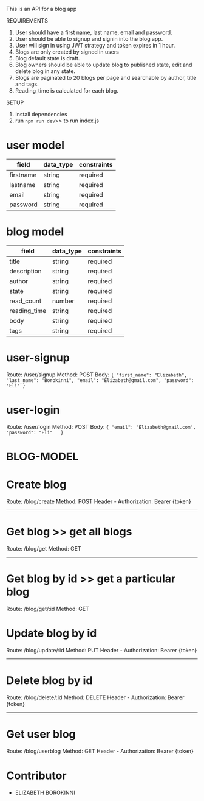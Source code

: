 This is an API for a blog app

REQUIREMENTS
1. User should have a first name, last name, email and password.
2. User should be able to signup and signin into the blog app.
3. User will sign in using JWT strategy and token expires in 1 hour.
4. Blogs are only created by signed in users
5. Blog default state is draft. 
6. Blog owners should be able to update blog to published state, edit and delete blog in any state.
7. Blogs are paginated to 20 blogs per page and searchable by author, title and tags.
8. Reading_time is calculated for each blog. 

SETUP
1. Install dependencies
2. run `npm run dev`>> to run index.js




# user model
| field  |  data_type | constraints  |
|---|---|---|
|  firstname | string  |  required |
|  lastname  |  string |  required |
|  email     | string  |  required |
|  password |   string |  required  |



# blog model
| field  |  data_type | constraints  |
|---|---|---|
|  title |  string |  required |
|  description | string  |  required |
|  author  |  string |  required  |
|  state   | string  |  required |
|  read_count |   number |  required  |
|  reading_time |  string |  required |
|  body |  string |  required |
|  tags |  string |  required |

# user-signup

Route: /user/signup
Method: POST
Body: 
`
{
  "first_name": "Elizabeth",
  "last_name": "Borokinni",
  "email": "Elizabeth@gmail.com",
  "password": "Eli"
}
`

# user-login 

Route: /user/login
Method: POST
Body: 
`
{
  "email": "Elizabeth@gmail.com",
  "password": "Eli"  
}
`
# BLOG-MODEL

# Create blog

Route: /blog/create
Method: POST
Header - Authorization: Bearer {token}

---

# Get blog >> get all blogs

Route: /blog/get
Method: GET

---

# Get blog by id >> get a particular blog

Route: /blog/get/:id
Method: GET

# Update blog by id

Route: /blog/update/:id
Method: PUT
Header - Authorization: Bearer {token}

---

# Delete blog by id

Route: /blog/delete/:id
Method: DELETE
Header - Authorization: Bearer {token}

---

# Get user blog 

Route: /blog/userblog
Method: GET
Header - Authorization: Bearer {token}


# Contributor
- ELIZABETH BOROKINNI